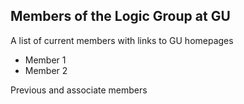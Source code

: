## Members of the Logic Group at GU

A list of current members with links to GU homepages

- Member 1
- Member 2

Previous and associate members
